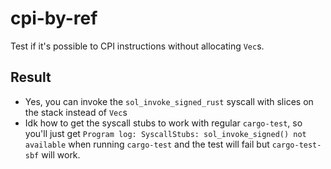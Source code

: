 # cpi-by-ref

Test if it's possible to CPI instructions without allocating `Vec`s. 

## Result

- Yes, you can invoke the `sol_invoke_signed_rust` syscall with slices on the stack instead of `Vec`s
- Idk how to get the syscall stubs to work with regular `cargo-test`, so you'll just get `Program log: SyscallStubs: sol_invoke_signed() not available` when running `cargo-test` and the test will fail but `cargo-test-sbf` will work.